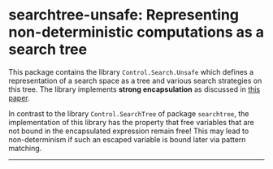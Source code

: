 searchtree-unsafe: Representing non-deterministic computations as a search tree
===============================================================================

This package contains the library `Control.Search.Unsafe`
which defines a representation of a search space as a tree
and various search strategies on this tree.
The library implements **strong encapsulation** as discussed in
[this paper](http://www.informatik.uni-kiel.de/~mh/papers/JFLP04_findall.html).

In contrast to the library `Control.SearchTree` of package `searchtree`,
the implementation of this library has the property that free variables
that are not bound in the encapsulated expression remain free!
This may lead to non-determinism if such an escaped
variable is bound later via pattern matching.

--------------------------------------------------------------------------
